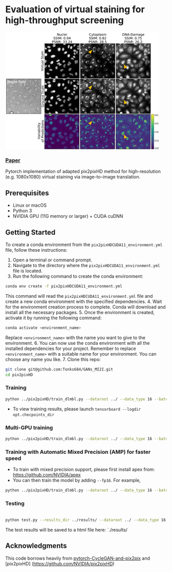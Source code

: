 <br><br>

# Evaluation of virtual staining for high-throughput screening

<img src='imgs/Fig1.png' align="center" width=480>


### [Paper](https://ieeexplore.ieee.org/abstract/document/10230501?casa_token=NEyrUDqvFfIAAAAA:tklGisf9BEKWVjoZ6pgryKvLbF6JyurOu5Jrgoia1QQLpAMdCSlP9gMa02f3w37PvVjdiWCvFhA) <br>
Pytorch implementation of adapted pix2pixHD method for high-resolution (e.g. 1080x1080) virtual staining via image-to-image translation.
## Prerequisites
- Linux or macOS
- Python 3
- NVIDIA GPU (11G memory or larger) + CUDA cuDNN

## Getting Started
To create a conda environment from the `pix2pixHDCUDA11_environment.yml` file, follow these instructions:
1. Open a terminal or command prompt.
2. Navigate to the directory where the `pix2pixHDCUDA11_environment.yml` file is located. 
3. Run the following command to create the conda environment:
  ```bash
  conda env create -f pix2pixHDCUDA11_environment.yml
  ```
  This command will read the `pix2pixHDCUDA11_environment.yml` file and create a new conda environment with the specified dependencies.
4. Wait for the environment creation process to complete. Conda will download and install all the necessary packages.
5. Once the environment is created, activate it by running the following command:
  ```bash
  conda activate <environment_name>
  ```
  Replace `<environment_name>` with the name you want to give to the environment.
6. You can now use the conda environment with all the installed dependencies for your project.
Remember to replace `<environment_name>` with a suitable name for your environment. You can choose any name you like.
7. Clone this repo:
```bash
git clone git@github.com:Tonks684/GANs_MI2I.git
cd pix2pixHD
```

### Training
```bash
python ../pix2pixHD/train_dlmbl.py --dataroot ../ --data_type 16 --batchSize 4 --checkpoints_dir ../../results/dlmbl_vscyto --label_nc 0 --name dlmbl_vscyto --no_instance  --resize_or_crop none --input_nc 1 --output_nc 1 --seed 42 --no_vgg_loss  --nThreads 1 --loadSize 256 --ndf 32 --norm instance --use_dropout  --fp16 --gpu_ids 1
```
- To view training results, please launch `tensorboard --logdir opt.checpoints_dir`

### Multi-GPU training
```bash
python ../pix2pixHD/train_dlmbl.py --dataroot ../ --data_type 16 --batchSize 4 --checkpoints_dir ../../results/dlmbl_vscyto --label_nc 0 --name dlmbl_vscyto --no_instance  --resize_or_crop none --input_nc 1 --output_nc 1 --seed 42 --no_vgg_loss  --nThreads 1 --loadSize 256 --ndf 32 --norm instance --use_dropout  --fp16 --gpu_ids 1,2,3
```
### Training with Automatic Mixed Precision (AMP) for faster speed
- To train with mixed precision support, please first install apex from: https://github.com/NVIDIA/apex
- You can then train the model by adding `--fp16`. For example,
```bash
python ../pix2pixHD/train_dlmbl.py --dataroot ../ --data_type 16 --batchSize 4 --checkpoints_dir ../../results/dlmbl_vscyto --fp16
```
### Testing
```bash

python test.py --results_dir ../results/ --dataroot ../ --data_type 16 --batchSize 1 --checkpoints_dir ../../results/dlmbl_vscyto
```
The test results will be saved to a html file here: `./results/


## Acknowledgments
This code borrows heavily from [pytorch-CycleGAN-and-pix2pix](https://github.com/junyanz/pytorch-CycleGAN-and-pix2pix) and [pix2pixHD] (https://github.com/NVIDIA/pix2pixHD)
